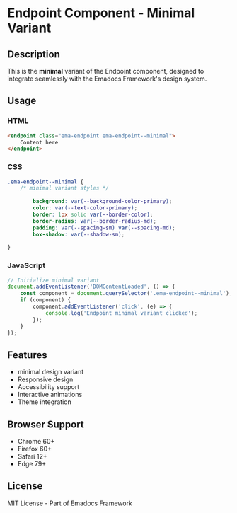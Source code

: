 # Endpoint Component - Minimal Variant

## Description
This is the **minimal** variant of the Endpoint component, designed to integrate seamlessly with the Emadocs Framework's design system.

## Usage

### HTML
```html
<endpoint class="ema-endpoint ema-endpoint--minimal">
    Content here
</endpoint>
```

### CSS
```css
.ema-endpoint--minimal {
    /* minimal variant styles */
    
        background: var(--background-color-primary);
        color: var(--text-color-primary);
        border: 1px solid var(--border-color);
        border-radius: var(--border-radius-md);
        padding: var(--spacing-sm) var(--spacing-md);
        box-shadow: var(--shadow-sm);
    
}
```

### JavaScript
```javascript
// Initialize minimal variant
document.addEventListener('DOMContentLoaded', () => {
    const component = document.querySelector('.ema-endpoint--minimal');
    if (component) {
        component.addEventListener('click', (e) => {
            console.log('Endpoint minimal variant clicked');
        });
    }
});
```

## Features
- minimal design variant
- Responsive design
- Accessibility support
- Interactive animations
- Theme integration

## Browser Support
- Chrome 60+
- Firefox 60+
- Safari 12+
- Edge 79+

## License
MIT License - Part of Emadocs Framework
